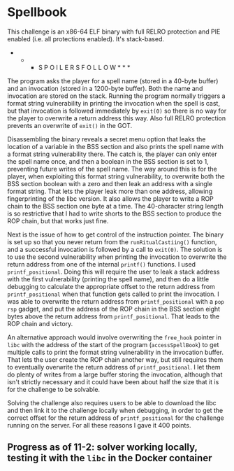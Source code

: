 
# Spellbook

This challenge is an x86-64 ELF binary with full RELRO protection and PIE enabled (i.e. all protections enabled). It's stack-based.


*   *   *   S P O I L E R S   F O L L O W   *   *   *


The program asks the player for a spell name (stored in a 40-byte buffer) and an invocation (stored in a 1200-byte buffer). Both the name and invocation are stored on the stack. Running the program normally triggers a format string vulnerability in printing the invocation when the spell is cast, but that invocation is followed immediately by `exit(0)` so there is no way for the player to overwrite a return address this way. Also full RELRO protection prevents an overwrite of `exit()` in the GOT. 

Disassembling the binary reveals a secret menu option that leaks the location of a variable in the BSS 
section and also prints the spell name with a format string vulnerability there. The catch is, the player can only enter the spell name once, and then a boolean in the BSS section is set to 1, preventing future writes of the spell name. The way around this is for the player, when exploiting this format string vulnerability, to overwrite both the BSS section boolean with a zero and then leak an address with a single format string. That lets the player leak more than one address, allowing fingerprinting of the libc version. It also allows the player to write a ROP chain to the BSS section one byte at a time. The 40-character string length is so restrictive that I had to write shorts to the BSS section to produce the ROP chain, but that works just fine. 

Next is the issue of how to get control of the instruction pointer. The binary is set up so that you never return from the `runRitualCastiing()` function, and a successful invocation is followed by a call to `exit(0)`. The solution is to use the second vulnerability when printing the invocation to overwrite the return address from one of the internal `printf()` functions. I used `printf_positional`. Doing this will require the user to leak a stack address with the first vulnerability (printing the spell name), and then do a little debugging to calculate the appropriate offset to the return address from `printf_positional` when that function gets called to print the invocation. I was able to overwrite the return address from `printf_positional` with a `pop rsp` gadget, and put the address of the ROP chain in the BSS section eight bytes above the return address from `printf_positional`. That leads to the ROP chain and victory.

An alternative approach would involve overwriting the `free_hook` pointer in `libc` with the address of the start of the program (`accessSpellBook`) to get multiple calls to print the format string vulnerability in the invocation buffer. That lets the user create the ROP chain another way, but still requires them to eventually overwrite the return address of `printf_positional`. I let them do plenty of writes from a large buffer storing the invocation, although that isn't strictly necessary and it could have been about half the size that it is for the challenge to be solvable. 

Solving the challenge also requires users to be able to download the libc and then link it to the challenge locally when debugging, in order to get the correct offset for the return address of `printf_positional` for the challenge running on the server. For all these reasons I gave it 400 points.

## Progress as of 11-2: solver working locally, testing it with the `libc` in the Docker container